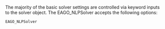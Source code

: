 The majority of the basic solver settings are controlled via keyword inputs to
the solver object. The EAGO_NLPSolver accepts the following options:

```@docs
EAGO_NLPSolver
```
